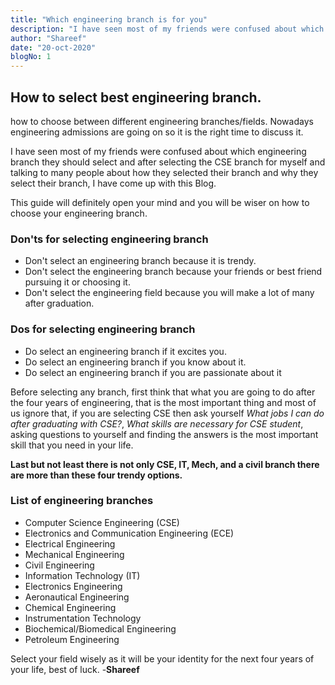 ```yaml
---
title: "Which engineering branch is for you"
description: "I have seen most of my friends were confused about which engineering branch they should select and after selecting the CSE branch for myself and talking to many people about how they selected their branch and why they select their branch, I have come up with this Blog."
author: "Shareef"
date: "20-oct-2020"
blogNo: 1
---
```


## How to select best engineering branch.

how to choose between different engineering branches/fields. Nowadays engineering admissions are going on so it is the right time to discuss it.

I have seen most of my friends were confused about which engineering branch they should select and after selecting the CSE branch for myself and talking to many people about how they selected their branch and why they select their branch, I have come up with this Blog.

This guide will definitely open your mind and you will be wiser on how to choose your engineering branch.

### Don'ts for selecting engineering branch

-   Don't select an engineering branch because it is trendy.
-   Don't select the engineering branch because your friends or best friend pursuing it or choosing it.
-   Don't select the engineering field because you will make a lot of many after graduation.

### Dos for selecting engineering branch

-   Do select an engineering branch if it excites you.
-   Do select an engineering branch if you know about it.
-   Do select an engineering branch if you are passionate about it

Before selecting any branch, first think that what you are going to do after the four years of engineering, that is the most important thing and most of us ignore that, if you are selecting CSE then ask yourself _What jobs I can do after graduating with CSE?_, _What skills are necessary for CSE student_, asking questions to yourself and finding the answers is the most important skill that you need in your life.

**Last but not least there is not only CSE, IT, Mech, and a civil branch there are more than these four trendy options.**

### List of engineering branches

-   Computer Science Engineering (CSE)
-   Electronics and Communication Engineering (ECE)
-   Electrical Engineering
-   Mechanical Engineering
-   Civil Engineering
-   Information Technology (IT)
-   Electronics Engineering
-   Aeronautical Engineering
-   Chemical Engineering
-   Instrumentation Technology
-   Biochemical/Biomedical Engineering
-   Petroleum Engineering

Select your field wisely as it will be your identity for the next four years of your life, best of luck. -**Shareef**
